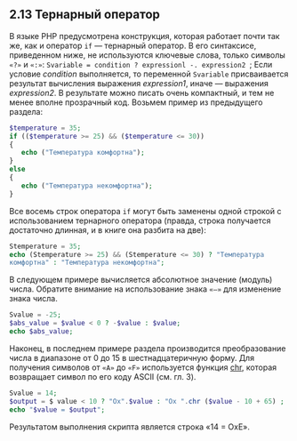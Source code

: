 ## 2.13 Тернарный оператор
В языке РНР предусмотрена конструкция, которая работает почти так же,
как и оператор `if` — тернарный оператор. В его синтаксисе, приведенном ниже, не используются ключевые слова, только символы `«?»` и `«:»`:
`Svariable = condition ? expressionl -. expression2 `;
Если условие *condition* выполняется, то переменной `Svariable` 
присваивается результат вычисления выражения *expression1*, иначе — выражения  *expression2*. В результате можно писать очень компактный, и тем не менее  вполне прозрачный код. Возьмем пример из предыдущего раздела:
```php
$temperature = 35;
if (($temperature >= 25) && ($temperature <= 30))
{
   echo ("Температура комфортна");
}
else
{
   echo ("Температура некомфортна");
}
```
Все восемь строк оператора `if` могут быть заменены одной строкой с 
использованием тернарного оператора (правда, строка получается достаточно 
длинная, и в книге она разбита на две):
```php
Stemperature = 35;
echo (Stemperature >= 25) && (Stemperature <= 30) ? "Температура
комфортна" : "Температура некомфортна";
```
В следующем примере вычисляется абсолютное значение (модуль) числа. 
Обратите внимание на использование знака `«—»` для изменение знака числа.  

```php
Svalue = -25;
$abs_value = $value < 0 ? -$value : $value;
echo $abs_value;
```  
Наконец, в последнем примере раздела производится преобразование числа
в диапазоне от 0 до 15 в шестнадцатеричную форму. Для получения символов
от `«А»` до `«F»`
 используется функция [chr](https://www.php.net/manual/ru/function.chr.php), которая возвращает символ по его
коду ASCII (см. гл. 3).
```php
Svalue = 14;
$output = $ value < 10 ? "Ox".$value : "Ox ".chr ($value - 10 + 65) ;
echo "$value = $output";
```
Результатом выполнения скрипта является строка «14 = ОхЕ».